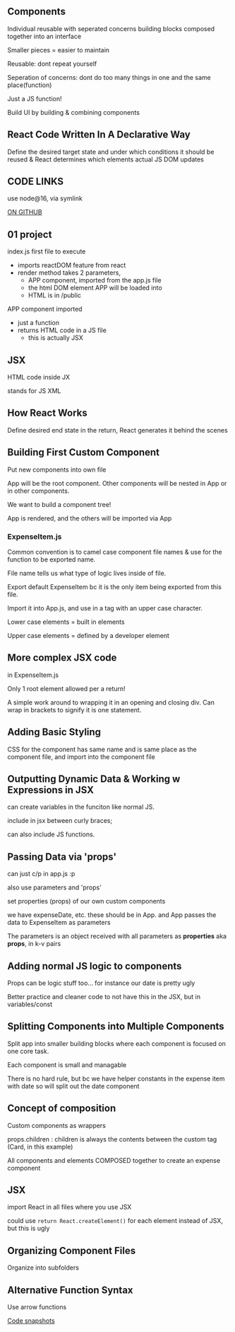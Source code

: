 ## Components
Individual reusable with seperated concerns building blocks composed together into an interface

Smaller pieces = easier to maintain

Reusable: dont repeat yourself

Seperation of concerns: dont do too many things in one and the same place(function)

Just a JS function!

Build UI by building & combining components


## React Code Written In A Declarative Way

Define the desired target state and under which conditions it should be reused & React determines which elements actual JS DOM updates


## CODE LINKS

use node@16, via symlink

[ON GITHUB](https://github.com/academind/react-complete-guide-code/tree/03-react-basics-working-with-components/code)


## 01 project

index.js first file to execute
- imports reactDOM feature from react
- render method takes 2 parameters, 
    - APP component, imported from the app.js file
    - the html DOM element APP will be loaded into
    - HTML is in /public


APP component imported
- just a function
- returns HTML code in a JS file
    - this is actually JSX


## JSX

HTML code inside JX

stands for JS XML


## How React Works

Define desired end state in the return, React generates it behind the scenes


## Building First Custom Component

Put new components into own file

App will be the root component. Other components will be nested in App or in other components.

We want to build a component tree!

App is rendered, and the others will be imported via App

### ExpenseItem.js

Common convention is to camel case component file names & use for the function to be exported name. 

File name tells us what type of logic lives inside of file.

Export default ExpenseItem bc it is the only item being exported from this file.

Import it into App.js, and use in a tag with an upper case character.

Lower case elements = built in elements

Upper case elements = defined by a developer element


## More complex JSX code

in ExpenseItem.js

Only 1 root element allowed per a return!

A simple work around to wrapping it in an opening and closing div. Can wrap in brackets to signify it is one statement.


## Adding Basic Styling

CSS for the component has same name and is same place as the component file, and import into the component file


## Outputting Dynamic Data & Working w Expressions in JSX

can create variables in the funciton like normal JS. 

include in jsx between curly braces; 

can also include JS functions.


## Passing Data via 'props'

can just c/p <ExpenseItem></ExpenseItem> in app.js :p

also use parameters and 'props'

set properties (props) of our own custom components

we have expenseDate, etc. these should be in App. and App passes the data to ExpenseItem as parameters

The parameters is an object received with all parameters as **properties** aka **props**, in k-v pairs


## Adding normal JS logic to components

Props can be logic stuff too... for instance our date is pretty ugly

Better practice and cleaner code to not have this in the JSX, but in variables/const


## Splitting Components into Multiple Components

Split app into smaller building blocks where each component is focused on one core task.

Each component is small and managable

There is no hard rule, but bc we have helper constants in the expense item with date so will split out the date component


## Concept of composition

Custom components as wrappers

props.children : children is always the contents between the custom tag (Card, in this example)

All components and elements COMPOSED together to create an expense component


## JSX

import React in all files where you use JSX

could use `return React.createElement()` for each element instead of JSX, but this is ugly


## Organizing Component Files

Organize into subfolders


## Alternative Function Syntax

Use arrow functions


[Code snapshots](https://github.com/academind/react-complete-guide-code/tree/03-react-basics-working-with-components)